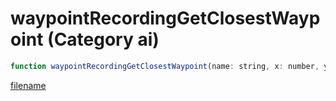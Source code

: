 # waypointRecordingGetClosestWaypoint (Category ai)

```js
function waypointRecordingGetClosestWaypoint(name: string, x: number, y: number, z: number, point: intPtr): Array
```

[filename](waypointRecordingGetClosestWaypoint_m.md ':include')